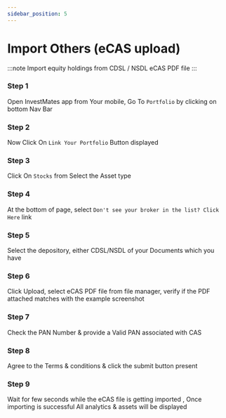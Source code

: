 ```yaml
---
sidebar_position: 5
---
```


# Import Others (eCAS upload)

:::note
Import equity holdings from CDSL / NSDL eCAS PDF file
:::
### Step 1
Open InvestMates app from Your mobile, Go To `Portfolio` by clicking on bottom Nav Bar
### Step 2
Now Click On `Link Your Portfolio` Button displayed
### Step 3
Click On `Stocks` from Select the Asset type
### Step 4
At the bottom of page, select `Don't see your broker in the list? Click Here` link
### Step 5
Select the depository, either CDSL/NSDL of your Documents which you have
### Step 6
Click Upload, select eCAS PDF file from file manager, verify if the PDF attached matches with the example screenshot
### Step 7
Check the PAN Number & provide a Valid PAN associated with CAS
### Step 8
Agree to the Terms & conditions & click the submit button present
### Step 9
Wait for few seconds while the eCAS file is getting imported , Once importing is successful All analytics & assets will be displayed

